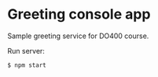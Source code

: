 # Greeting console app

Sample greeting service for DO400 course.

Run server:

```sh
$ npm start
```
 
